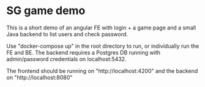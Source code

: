 # SG game demo

This is a short demo of an angular FE with login + a game page and a small Java backend to list users and check password.

Use "docker-compose up" in the root directory to run, or individually run the FE and BE. The backend requires a Postgres DB running with admin/password credentials on localhost:5432.

The frontend should be running on "http://localhost:4200" and the backend on "http://localhost:8080"